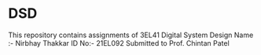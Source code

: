 # DSD
This repository contains assignments of 3EL41 Digital System Design
Name :- Nirbhay Thakkar
ID No:- 21EL092
Submitted to Prof. Chintan Patel
